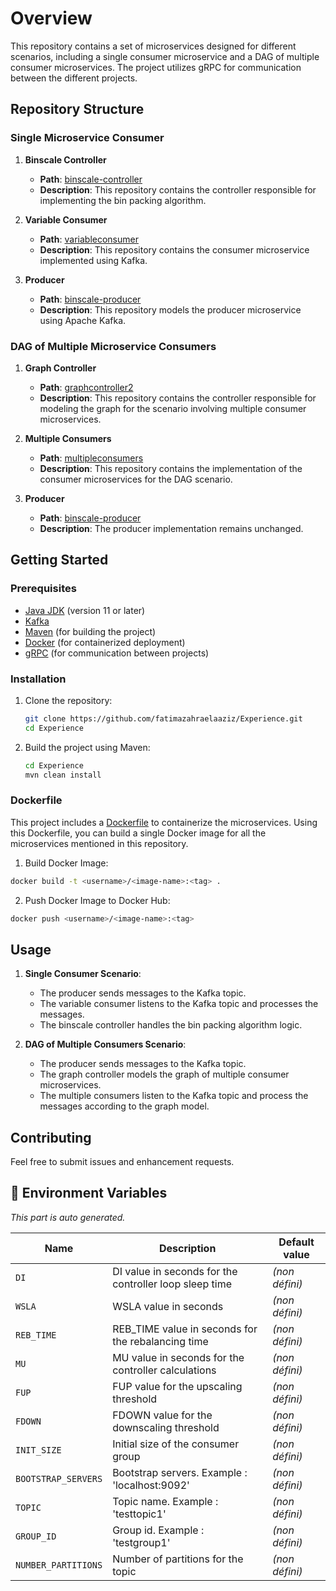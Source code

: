 # Overview

This repository contains a set of microservices designed for different scenarios, including a single consumer
microservice and a DAG of multiple consumer microservices. The project utilizes gRPC for communication between the
different projects.

## Repository Structure

### Single Microservice Consumer

1. **Binscale Controller**
    - **Path**: [binscale-controller](https://github.com/fatimazahraelaaziz/Experience/tree/main/integrationcontroller)
    - **Description**: This repository contains the controller responsible for implementing the bin packing algorithm.

2. **Variable Consumer**
    - **Path**: [variableconsumer](https://github.com/fatimazahraelaaziz/Experience/tree/main/variableconsumer)
    - **Description**: This repository contains the consumer microservice implemented using Kafka.

3. **Producer**
    - **Path**: [binscale-producer](https://github.com/fatimazahraelaaziz/Experience/tree/main/produceri3s)
    - **Description**: This repository models the producer microservice using Apache Kafka.

### DAG of Multiple Microservice Consumers

1. **Graph Controller**
    - **Path**: [graphcontroller2](https://github.com/fatimazahraelaaziz/Experience/tree/main/graphcontroller2)
    - **Description**: This repository contains the controller responsible for modeling the graph for the scenario
      involving multiple consumer microservices.

2. **Multiple Consumers**
    - **Path**: [multipleconsumers](https://github.com/fatimazahraelaaziz/Experience/tree/main/multipleConsumers)
    - **Description**: This repository contains the implementation of the consumer microservices for the DAG scenario.

3. **Producer**
    - **Path**: [binscale-producer](https://github.com/fatimazahraelaaziz/Experience/tree/main/produceri3s)
    - **Description**: The producer implementation remains unchanged.

## Getting Started

### Prerequisites

- [Java JDK](https://www.oracle.com/java/technologies/javase-jdk11-downloads.html) (version 11 or later)
- [Kafka](https://kafka.apache.org/)
- [Maven](https://maven.apache.org/) (for building the project)
- [Docker](https://www.docker.com/) (for containerized deployment)
- [gRPC](https://grpc.io/) (for communication between projects)

### Installation

1. Clone the repository:
    ```sh
    git clone https://github.com/fatimazahraelaaziz/Experience.git
    cd Experience
    ```

2. Build the project using Maven:
    ```sh
    cd Experience
    mvn clean install
    ```

### Dockerfile

This project includes a [Dockerfile](https://github.com/fatimazahraelaaziz/Experience/blob/main/Dockerfile) to
containerize the microservices. Using this Dockerfile, you can build a single Docker image for all the microservices
mentioned in this repository.

1. Build Docker Image:

```sh
docker build -t <username>/<image-name>:<tag> .
```

2. Push Docker Image to Docker Hub:

```sh
docker push <username>/<image-name>:<tag>
```

## Usage

1. **Single Consumer Scenario**:
    - The producer sends messages to the Kafka topic.
    - The variable consumer listens to the Kafka topic and processes the messages.
    - The binscale controller handles the bin packing algorithm logic.

2. **DAG of Multiple Consumers Scenario**:
    - The producer sends messages to the Kafka topic.
    - The graph controller models the graph of multiple consumer microservices.
    - The multiple consumers listen to the Kafka topic and process the messages according to the graph model.

## Contributing

Feel free to submit issues and enhancement requests.


## 🔧 Environment Variables

*This part is auto generated.*

| Name | Description | Default value |
|-----|--------------|-------------------|
| `DI` | DI value in seconds for the controller loop sleep time | *(non défini)* |
| `WSLA` | WSLA value in seconds | *(non défini)* |
| `REB_TIME` | REB_TIME value in seconds for the rebalancing time | *(non défini)* |
| `MU` | MU value in seconds for the controller calculations | *(non défini)* |
| `FUP` | FUP value for the upscaling threshold | *(non défini)* |
| `FDOWN` | FDOWN value for the downscaling threshold | *(non défini)* |
| `INIT_SIZE` | Initial size of the consumer group | *(non défini)* |
| `BOOTSTRAP_SERVERS` | Bootstrap servers. Example : 'localhost:9092' | *(non défini)* |
| `TOPIC` | Topic name. Example : 'testtopic1' | *(non défini)* |
| `GROUP_ID` | Group id. Example : 'testgroup1' | *(non défini)* |
| `NUMBER_PARTITIONS` | Number of partitions for the topic | *(non défini)* |

